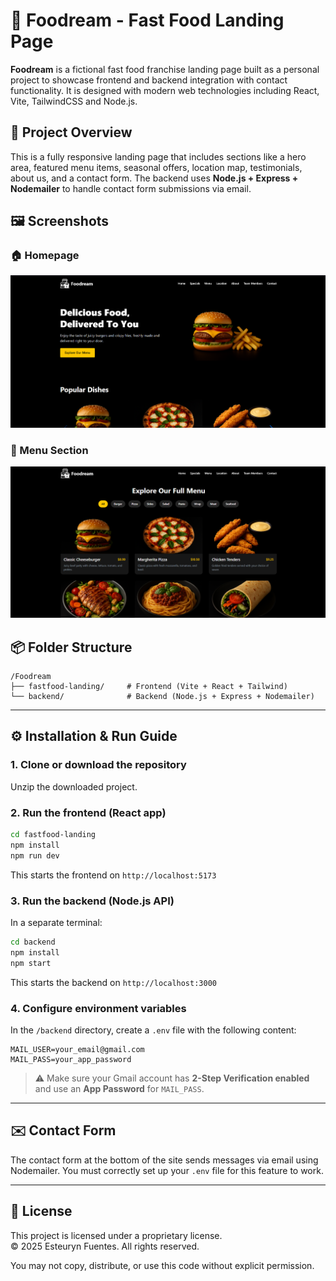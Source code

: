 # 🍔 Foodream - Fast Food Landing Page

**Foodream** is a fictional fast food franchise landing page built as a personal project to showcase frontend and backend integration with contact functionality. It is designed with modern web technologies including React, Vite, TailwindCSS and Node.js.

## 🚀 Project Overview

This is a fully responsive landing page that includes sections like a hero area, featured menu items, seasonal offers, location map, testimonials, about us, and a contact form. The backend uses **Node.js + Express + Nodemailer** to handle contact form submissions via email.

## 🖼️ Screenshots

### 🏠 Homepage
![Homepage](Screenshots/homepage.png)

### 🍕 Menu Section
![Menu Section](Screenshots/menu-section.png)

## 📦 Folder Structure

```
/Foodream
├── fastfood-landing/     # Frontend (Vite + React + Tailwind)
└── backend/              # Backend (Node.js + Express + Nodemailer)
```

---

## ⚙️ Installation & Run Guide

### 1. Clone or download the repository
Unzip the downloaded project.

### 2. Run the frontend (React app)

```bash
cd fastfood-landing
npm install
npm run dev
```

This starts the frontend on `http://localhost:5173`

### 3. Run the backend (Node.js API)

In a separate terminal:

```bash
cd backend
npm install
npm start
```

This starts the backend on `http://localhost:3000`

### 4. Configure environment variables

In the `/backend` directory, create a `.env` file with the following content:

```
MAIL_USER=your_email@gmail.com
MAIL_PASS=your_app_password
```

> ⚠️ Make sure your Gmail account has **2-Step Verification enabled** and use an **App Password** for `MAIL_PASS`.

---

## ✉️ Contact Form

The contact form at the bottom of the site sends messages via email using Nodemailer. You must correctly set up your `.env` file for this feature to work.

---

## 📄 License

This project is licensed under a proprietary license.  
© 2025 Esteuryn Fuentes. All rights reserved.

You may not copy, distribute, or use this code without explicit permission.